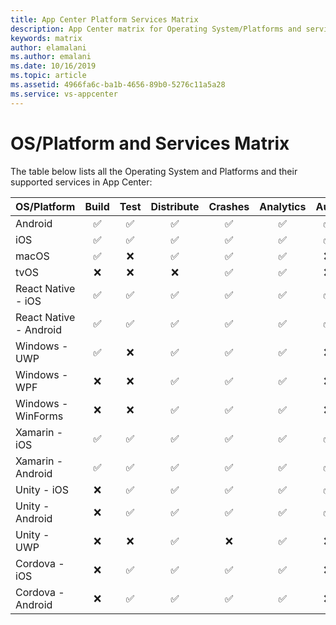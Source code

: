 ```yaml
---
title: App Center Platform Services Matrix
description: App Center matrix for Operating System/Platforms and services
keywords: matrix
author: elamalani
ms.author: emalani
ms.date: 10/16/2019
ms.topic: article
ms.assetid: 4966fa6c-ba1b-4656-89b0-5276c11a5a28
ms.service: vs-appcenter
---
```


# OS/Platform and Services Matrix

The table below lists all the Operating System and Platforms and their supported services in App Center:

| OS/Platform            | Build | Test | Distribute | Crashes | Analytics | Auth | Data | Push |
| :--------------------- | :---: | :--: | :--------: | :-----: | :-------: | :--: | :--: | :--: |
| Android                |  ✅   |  ✅  |     ✅     |   ✅    |    ✅     |  ✅  |  ✅  |  ✅  |
| iOS                    |  ✅   |  ✅  |     ✅     |   ✅    |    ✅     |  ✅  |  ✅  |  ✅  |
| macOS                  |  ✅   |  ❌  |     ✅     |   ✅    |    ✅     |  ❌  |  ❌  |  ✅  |
| tvOS                   |  ❌   |  ❌  |     ❌     |   ✅    |    ✅     |  ❌  |  ❌  |  ❌  |
| React Native - iOS     |  ✅   |  ✅  |     ✅     |   ✅    |    ✅     |  ✅  |  ✅  |  ✅  |
| React Native - Android |  ✅   |  ✅  |     ✅     |   ✅    |    ✅     |  ✅  |  ✅  |  ✅  |
| Windows - UWP          |  ✅   |  ❌  |     ✅     |   ✅    |    ✅     |  ❌  |  ❌  |  ✅  |
| Windows - WPF          |  ❌   |  ❌  |     ✅     |   ✅    |    ✅     |  ❌  |  ❌  |  ❌  |
| Windows - WinForms     |  ❌   |  ❌  |     ✅     |   ✅    |    ✅     |  ❌  |  ❌  |  ❌  |
| Xamarin - iOS          |  ✅   |  ✅  |     ✅     |   ✅    |    ✅     |  ✅  |  ✅  |  ✅  |
| Xamarin - Android      |  ✅   |  ✅  |     ✅     |   ✅    |    ✅     |  ✅  |  ✅  |  ✅  |
| Unity - iOS            |  ❌   |  ✅  |     ✅     |   ✅    |    ✅     |  ✅  |  ❌  |  ✅  |
| Unity - Android        |  ❌   |  ✅  |     ✅     |   ✅    |    ✅     |  ✅  |  ❌  |  ✅  |
| Unity - UWP            |  ❌   |  ❌  |     ✅     |   ❌    |    ✅     |  ❌  |  ❌  |  ✅  |
| Cordova - iOS          |  ❌   |  ✅  |     ✅     |   ✅    |    ✅     |  ❌  |  ❌  |  ✅  |
| Cordova - Android      |  ❌   |  ✅  |     ✅     |   ✅    |    ✅     |  ❌  |  ❌  |  ✅  |
